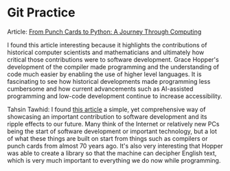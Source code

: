 # Git Practice
Article: [From Punch Cards to Python: A Journey Through Computing](https://spectrum.ieee.org/from-punch-cards-to-python)

I found this article interesting because it highlights the contributions of historical computer scientists and mathematicians and ultimately how
critical those contributions were to software development. Grace Hopper's development of the compiler made programming and the understanding of 
code much easier by enabling the use of higher level languages. It is fascinating to see how historical developments made programming less 
cumbersome and how current advancements such as AI-assisted programming and low-code development continue to increase accessibility.

Tahsin Tawhid: I found [this article](https://spectrum.ieee.org/from-punch-cards-to-python) a simple, yet comprehensive way of showcasing an important contribution to software development and its ripple effects to our future. Many think of the Internet or relatively new PCs being the start of software development or important technology, but a lot of what these things are built on start from things such as compilers or punch cards from almost 70 years ago. It's also very interesting that Hopper was able to create a library so that the machine can decipher English text, which is very much important to everything we do now while programming.